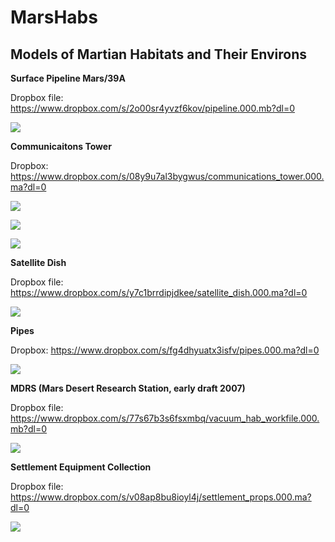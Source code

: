 # MarsHabs
## Models of Martian Habitats and Their Environs

**Surface Pipeline Mars/39A**

Dropbox file: https://www.dropbox.com/s/2o00sr4yvzf6kov/pipeline.000.mb?dl=0

![](https://github.com/MarsArtistsCommunity/MarsHabs/blob/master/Screen%20Shot%202016-10-22%20at%2011.32.46%20PM.png)



**Communicaitons Tower**

Dropbox: https://www.dropbox.com/s/08y9u7al3bygwus/communications_tower.000.ma?dl=0

![](https://github.com/MarsArtistsCommunity/MarsHabs/blob/master/mainshot.jpg)

![](https://github.com/MarsArtistsCommunity/MarsHabs/blob/master/frontbasecloseup.jpg)

![](https://github.com/MarsArtistsCommunity/MarsHabs/blob/master/topsmastcloseup.jpg)



**Satellite Dish**

Dropbox file: https://www.dropbox.com/s/y7c1brrdipjdkee/satellite_dish.000.ma?dl=0

![](https://github.com/MarsArtistsCommunity/MarsHabs/blob/master/satellite_dish_1.jpg)



**Pipes**

Dropbox: https://www.dropbox.com/s/fg4dhyuatx3isfv/pipes.000.ma?dl=0

![](https://github.com/MarsArtistsCommunity/MarsHabs/blob/master/pipes_workfile_98_uvs.jpg)



**MDRS (Mars Desert Research Station, early draft 2007)**

Dropbox file: https://www.dropbox.com/s/77s67b3s6fsxmbq/vacuum_hab_workfile.000.mb?dl=0

![](https://github.com/MarsArtistsCommunity/MarsHabs/blob/master/Screen%20Shot%202016-10-22%20at%207.30.22%20PM.png)



**Settlement Equipment Collection**

Dropbox file: https://www.dropbox.com/s/v08ap8bu8ioyl4j/settlement_props.000.ma?dl=0 

![](https://github.com/MarsArtistsCommunity/MarsHabs/blob/master/settlement_props_workfiles_4_shippiecesimported.jpg)

